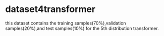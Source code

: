 # dataset4transformer
this dataset contains the training samples(70%),validation samples(20%),and test samples(10%) for the 5th distribution transformer.
